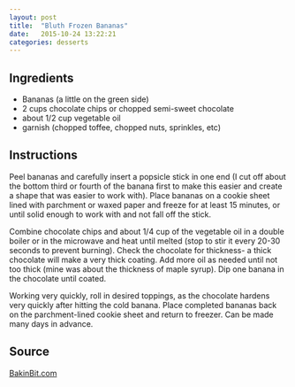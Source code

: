 ```yaml
---
layout: post
title:  "Bluth Frozen Bananas"
date:   2015-10-24 13:22:21
categories: desserts
---
```


Ingredients
-----------
- Bananas (a little on the green side)
- 2 cups chocolate chips or chopped semi-sweet chocolate
- about 1/2 cup vegetable oil
- garnish (chopped toffee, chopped nuts, sprinkles, etc)

Instructions
------------

Peel bananas and carefully insert a popsicle stick in one end (I cut off about
the bottom third or fourth of the banana first to make this easier and create a
shape that was easier to work with). Place bananas on a cookie sheet lined with
parchment or waxed paper and freeze for at least 15 minutes, or until solid
enough to work with and not fall off the stick.

Combine chocolate chips and about 1/4 cup of the vegetable oil in a double
boiler or in the microwave and heat until melted (stop to stir it every 20-30
seconds to prevent burning).  Check the chocolate for thickness- a thick
chocolate will make a very thick coating. Add more oil as needed until not too
thick (mine was about the thickness of maple syrup). Dip one banana in the
chocolate until coated.

Working very quickly, roll in desired toppings, as the chocolate hardens very
quickly after hitting the cold banana. Place completed bananas back on the
parchment-lined cookie sheet and return to freezer. Can be made many days in
advance.


Source
------
[BakinBit.com](http://www.bakinbit.com/2013/05/17/bluth-frozen-bananas-and-ice-cream-sandwiches-with-homemade-chocolate-cookies-and-gelato/)

